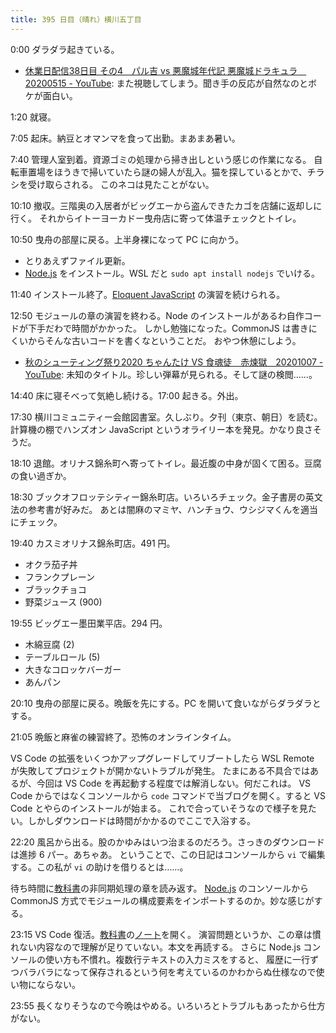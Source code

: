 ```yaml
---
title: 395 日目（晴れ）横川五丁目
---
```


0:00 ダラダラ起きている。

* [休業日配信38日目 その4　パル吉 vs 悪魔城年代記 悪魔城ドラキュラ　20200515 - YouTube](https://www.youtube.com/watch?v=y9a-gyxO8lw):
  また視聴してしまう。聞き手の反応が自然なのとボケが面白い。

1:20 就寝。

7:05 起床。納豆とオマンマを食って出勤。まあまあ暑い。

7:40 管理人室到着。資源ゴミの処理から掃き出しという感じの作業になる。
自転車置場をほうきで掃いていたら謎の婦人が乱入。猫を探しているとかで、チラシを受け取らされる。
このネコは見たことがない。

10:10 撤収。三階奥の入居者がビッグエーから盗んできたカゴを店舗に返却しに行く。
それからイトーヨーカドー曳舟店に寄って体温チェックとトイレ。

10:50 曳舟の部屋に戻る。上半身裸になって PC に向かう。

* とりあえずファイル更新。
* [Node.js] をインストール。WSL だと `sudo apt install nodejs` でいける。

11:40 インストール終了。[Eloquent JavaScript][Haverbeke18] の演習を続けられる。

12:50 モジュールの章の演習を終わる。Node のインストールがあるわ自作コードが下手だわで時間がかかった。
しかし勉強になった。CommonJS は書きにくいからそんな古いコードを書くなということだ。
おやつ休憩にしよう。

* [秋のシューティング祭り2020 ちゃんたけ VS 食魂徒　赤煉獄　20201007 - YouTube](https://www.youtube.com/watch?v=8K6b3vVAJl4):
  未知のタイトル。珍しい弾幕が見られる。そして謎の検閲……。

14:40 床に寝そべって気絶し続ける。17:00 起きる。外出。

17:30 横川コミュニティー会館図書室。久しぶり。夕刊（東京、朝日）を読む。
計算機の棚でハンズオン JavaScript というオライリー本を発見。かなり良さそうだ。

18:10 退館。オリナス錦糸町へ寄ってトイレ。最近腹の中身が固くて困る。豆腐の食い過ぎか。

18:30 ブックオフロッテシティー錦糸町店。いろいろチェック。金子書房の英文法の参考書が好みだ。
あとは闇麻のマミヤ、ハンチョウ、ウシジマくんを適当にチェック。

19:40 カスミオリナス錦糸町店。491 円。

* オクラ茄子丼
* フランクプレーン
* ブラックチョコ
* 野菜ジュース (900)

19:55 ビッグエー墨田業平店。294 円。

* 木綿豆腐 (2)
* テーブルロール (5)
* 大きなコロッケバーガー
* あんパン

20:10 曳舟の部屋に戻る。晩飯を先にする。PC を開いて食いながらダラダラとする。

21:05 晩飯と麻雀の練習終了。恐怖のオンラインタイム。

VS Code の拡張をいくつかアップグレードしてリブートしたら WSL Remote が失敗してプロジェクトが開かないトラブルが発生。
たまにある不具合ではあるが、今回は VS Code を再起動する程度では解消しない。何だこれは。
VS Code からではなくコンソールから `code` コマンドで当ブログを開く。すると VS Code とやらのインストールが始まる。
これで合っていそうなので様子を見たい。しかしダウンロードは時間がかかるのでここで入浴する。

22:20 風呂から出る。股のかゆみはいつ治まるのだろう。さっきのダウンロードは進捗 6 パー。あちゃあ。
ということで、この日記はコンソールから `vi` で編集する。この私が `vi` の助けを借りるとは……。

待ち時間に[教科書][Haverbeke18]の非同期処理の章を読み返す。
[Node.js] のコンソールから CommonJS 方式でモジュールの構成要素をインポートするのか。妙な感じがする。

23:15 VS Code 復活。[教科書][Haverbeke18]の[ノート][note]を開く。
演習問題というか、この章は慣れない内容なので理解が足りていない。本文を再読する。
さらに Node.js コンソールの使い方も不慣れ。複数行テキストの入力ミスをすると、
履歴に一行ずつバラバラになって保存されるという何を考えているのかわからぬ仕様なので使い物にならない。

23:55 長くなりそうなので今晩はやめる。いろいろとトラブルもあったから仕方がない。

[Haverbeke18]: https://eloquentjavascript.net/
[Node.js]: https://nodejs.org/
[note]: https://showa-yojyo.github.io/notebook/
